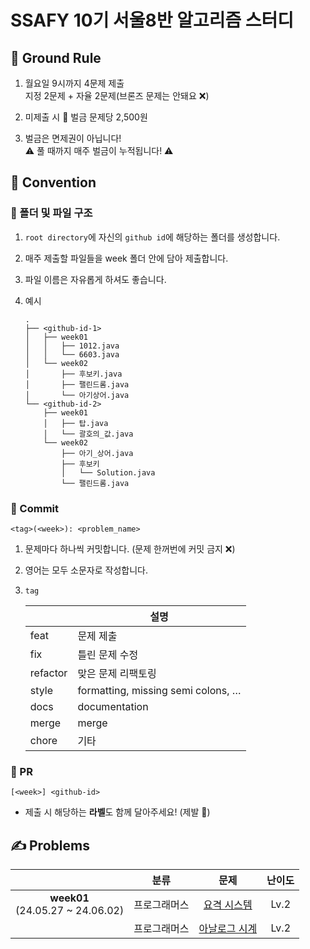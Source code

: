 # SSAFY 10기 서울8반 알고리즘 스터디

## 📐 Ground Rule

1. 월요일 9시까지 4문제 제출 <br> 지정 2문제 + 자율 2문제(브론즈 문제는 안돼요 ❌)

2. 미제출 시 💸 벌금 문제당 2,500원

3. 벌금은 면제권이 아닙니다! <br> ⚠️ 풀 때까지 매주 벌금이 누적됩니다! ⚠️

## 🤝 Convention

### 📁 폴더 및 파일 구조

1. `root directory`에 자신의 `github id`에 해당하는 폴더를 생성합니다.

2. 매주 제출할 파일들을 week 폴더 안에 담아 제출합니다.

3. 파일 이름은 자유롭게 하셔도 좋습니다.

4. 예시

   ```
   .
   ├── <github-id-1>
   │   ├── week01
   │   │   ├── 1012.java
   │   │   └── 6603.java
   │   └── week02
   │       ├── 후보키.java
   │       ├── 팰린드롬.java
   │       └── 아기상어.java
   └── <github-id-2>
       ├── week01
       │   ├── 탑.java
       │   └── 괄호의_값.java
       └── week02
           ├── 아기_상어.java
           ├── 후보키
           │   └── Solution.java
           └── 팰린드롬.java
   ```

### 📝 Commit

```
<tag>(<week>): <problem_name>
```

1. 문제마다 하나씩 커밋합니다. (문제 한꺼번에 커밋 금지 ❌)

2. 영어는 모두 소문자로 작성합니다.

3. `tag`

   |             | 설명                               |
   | ----------- | --------------------------------- |
   | feat     | 문제 제출                            |
   | fix      | 틀린 문제 수정                        |
   | refactor  | 맞은 문제 리팩토링                     |
   | style    | formatting, missing semi colons, … |
   | docs     | documentation                      |
   | merge    | merge                              |
   | chore    | 기타 |

### 📒 PR

```
[<week>] <github-id>
```

- 제출 시 해당하는 **라벨**도 함께 달아주세요! (제발 🙏)

## ✍️ Problems

|     | 분류 | 문제 | 난이도 |
| :-: | :-: | :-: | :--: |
| **week01** <br> (24.05.27 ~ 24.06.02) | 프로그래머스 | [요격 시스템](https://school.programmers.co.kr/learn/courses/30/lessons/181188) | Lv.2 |
| | 프로그래머스 | [아날로그 시계](https://school.programmers.co.kr/learn/courses/30/lessons/250135) | Lv.2 |

